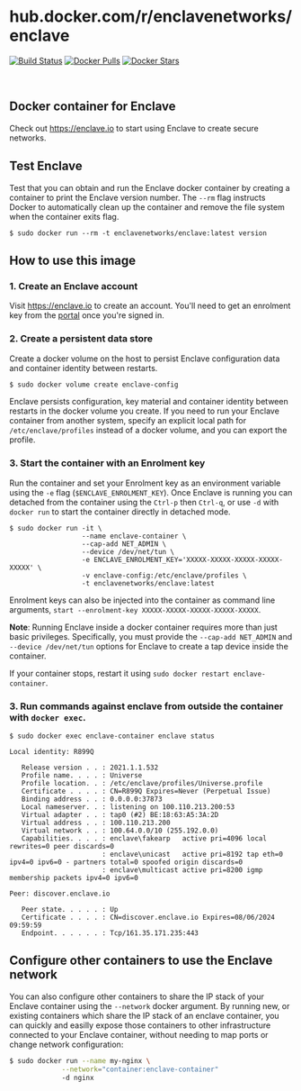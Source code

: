 # hub.docker.com/r/enclavenetworks/enclave

[![Build Status](https://img.shields.io/docker/cloud/build/enclavenetworks/enclave.svg)](https://hub.docker.com/r/enclavenetworks/enclave)
[![Docker Pulls](https://img.shields.io/docker/pulls/enclavenetworks/enclave.svg)](https://hub.docker.com/r/enclavenetworks/enclave)
[![Docker Stars](https://img.shields.io/docker/stars/enclavenetworks/enclave.svg)](https://hub.docker.com/r/enclavenetworks/enclave)

<p>&nbsp;</p>

## Docker container for Enclave

Check out https://enclave.io to start using Enclave to create secure networks.

## Test Enclave

Test that you can obtain and run the Enclave docker container by creating a container to print the Enclave version number. The `--rm` flag instructs Docker to automatically clean up the container and remove the file system when the container exits flag.

```
$ sudo docker run --rm -t enclavenetworks/enclave:latest version
```

## How to use this image

### 1. Create an Enclave account

Visit https://enclave.io to create an account. You'll need to get an enrolment key from the [portal](https://portal.enclave.io) once you're signed in.

### 2. Create a persistent data store

Create a docker volume on the host to persist Enclave configuration data and container identity between restarts. 

```bash
$ sudo docker volume create enclave-config
```

Enclave persists configuration, key material and container identity between restarts in the docker volume you create. If you need to run your Enclave container from another system, specify an explicit local path for `/etc/enclave/profiles` instead of a docker volume, and you can export the profile.

### 3. Start the container with an Enrolment key

Run the container and set your Enrolment key as an environment variable using the `-e` flag (`$ENCLAVE_ENROLMENT_KEY`). Once Enclave is running you can detached from the container using the `Ctrl-p` then `Ctrl-q`, or use `-d` with `docker run` to start the container directly in detached mode.

```
$ sudo docker run -it \
                  --name enclave-container \
                  --cap-add NET_ADMIN \
                  --device /dev/net/tun \
                  -e ENCLAVE_ENROLMENT_KEY='XXXXX-XXXXX-XXXXX-XXXXX-XXXXX' \
                  -v enclave-config:/etc/enclave/profiles \
                  -t enclavenetworks/enclave:latest
```

Enrolment keys can also be injected into the container as command line arguments, `start --enrolment-key XXXXX-XXXXX-XXXXX-XXXXX-XXXXX`.

**Note**: Running Enclave inside a docker container requires more than just basic privileges. Specifically, you
must provide the `--cap-add NET_ADMIN` and `--device /dev/net/tun` options for Enclave to create a tap device inside the container.

If your container stops, restart it using `sudo docker restart enclave-container`.

### 3. Run commands against enclave from outside the container with `docker exec`.

```
$ sudo docker exec enclave-container enclave status

Local identity: R899Q

   Release version . . : 2021.1.1.532
   Profile name. . . . : Universe
   Profile location. . : /etc/enclave/profiles/Universe.profile
   Certificate . . . . : CN=R899Q Expires=Never (Perpetual Issue)
   Binding address . . : 0.0.0.0:37873
   Local nameserver. . : listening on 100.110.213.200:53
   Virtual adapter . . : tap0 (#2) BE:18:63:A5:3A:2D
   Virtual address . . : 100.110.213.200
   Virtual network . . : 100.64.0.0/10 (255.192.0.0)
   Capabilities. . . . : enclave\fakearp   active pri=4096 local rewrites=0 peer discards=0
                       : enclave\unicast   active pri=8192 tap eth=0 ipv4=0 ipv6=0 - partners total=0 spoofed origin discards=0
                       : enclave\multicast active pri=8200 igmp membership packets ipv4=0 ipv6=0

Peer: discover.enclave.io

   Peer state. . . . . : Up
   Certificate . . . . : CN=discover.enclave.io Expires=08/06/2024 09:59:59
   Endpoint. . . . . . : Tcp/161.35.171.235:443
```

## Configure other containers to use the Enclave network

You can also configure other containers to share the IP stack of your Enclave container using the `--network` docker argument. By running new, or existing containers which share the IP stack of an enclave container, you can quickly and easilly expose those containers to other infrastructure connected to your Enclave container, without needing to map ports or change network configuration:

```bash
$ sudo docker run --name my-nginx \
             --network="container:enclave-container" 
             -d nginx
```
